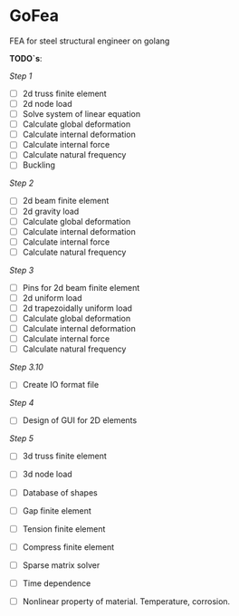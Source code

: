 # GoFea

FEA for steel structural engineer on golang

**TODO`s**:

*Step 1*

- [ ] 2d truss finite element
- [ ] 2d node load
- [ ] Solve system of linear equation
- [ ] Calculate global deformation
- [ ] Calculate internal deformation
- [ ] Calculate internal force
- [ ] Calculate natural frequency
- [ ] Buckling

*Step 2*

- [ ] 2d beam finite element
- [ ] 2d gravity load
- [ ] Calculate global deformation
- [ ] Calculate internal deformation
- [ ] Calculate internal force
- [ ] Calculate natural frequency

*Step 3*

- [ ] Pins for 2d beam finite element
- [ ] 2d uniform load
- [ ] 2d trapezoidally uniform load
- [ ] Calculate global deformation
- [ ] Calculate internal deformation
- [ ] Calculate internal force
- [ ] Calculate natural frequency

*Step 3.10*

- [ ] Create IO format file

*Step 4*

- [ ] Design of GUI for 2D elements

*Step 5*

- [ ] 3d truss finite element
- [ ] 3d node load


- [ ] Database of shapes
- [ ] Gap finite element
- [ ] Tension finite element
- [ ] Compress finite element
- [ ] Sparse matrix solver
- [ ] Time dependence
- [ ] Nonlinear property of material. Temperature, corrosion.
